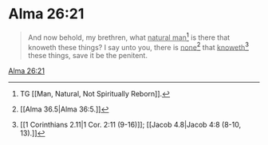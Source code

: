 # Alma 26:21

> And now behold, my brethren, what <u>natural man</u>[^a] is there that knoweth these things? I say unto you, there is <u>none</u>[^b] that <u>knoweth</u>[^c] these things, save it be the penitent.

[Alma 26:21](https://www.churchofjesuschrist.org/study/scriptures/bofm/alma/26?lang=eng&id=p21#p21)


[^a]: TG [[Man, Natural, Not Spiritually Reborn]].
[^b]: [[Alma 36.5|Alma 36:5.]]
[^c]: [[1 Corinthians 2.11|1 Cor. 2:11 (9-16)]]; [[Jacob 4.8|Jacob 4:8 (8-10, 13).]]
